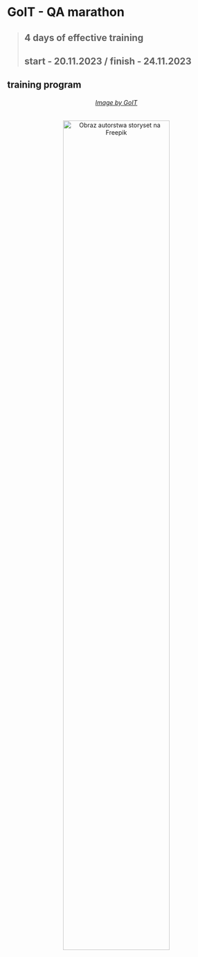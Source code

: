 # GoIT - QA marathon
> ## 4 days of effective training 
> ## start - 20.11.2023 / finish - 24.11.2023
## training program


###### <p align="center"> <a href=" https://github.com/lilapila/lilapila/blob/49fe12aaa87ccb8cc7a1a4d96ec5321dbaea9dba/program.png"> Image by GoIT </a></p> 

<p align="center"><img src="https://user-images.githubusercontent.com/122294284/219976499-1d2a8bb6-1546-498b-8bc3-a252110d41eb.jpg" alt="Obraz autorstwa storyset na Freepik" width="70%" height="70%"></p>
